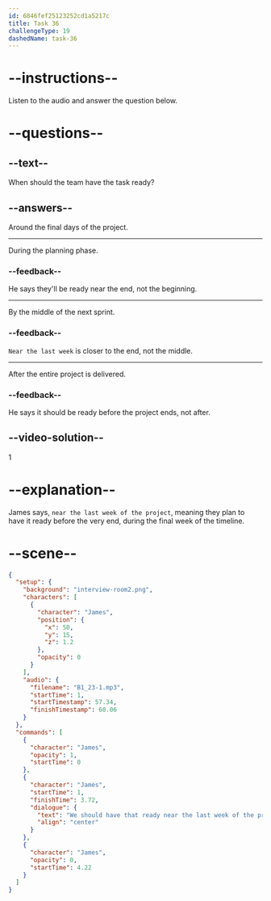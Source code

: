 ```yaml
---
id: 6846fef25123252cd1a5217c
title: Task 36
challengeType: 19
dashedName: task-36
---
```


<!-- (audio) James: We should have that ready near the last week of the project. -->

# --instructions--

Listen to the audio and answer the question below.

# --questions--

## --text--

When should the team have the task ready?

## --answers--

Around the final days of the project.

---

During the planning phase.

### --feedback--

He says they'll be ready near the end, not the beginning.

---

By the middle of the next sprint.

### --feedback--

`Near the last week` is closer to the end, not the middle.

---

After the entire project is delivered.

### --feedback--

He says it should be ready before the project ends, not after.

## --video-solution--

1

# --explanation--

James says, `near the last week of the project`, meaning they plan to have it ready before the very end, during the final week of the timeline.

# --scene--

```json
{
  "setup": {
    "background": "interview-room2.png",
    "characters": [
      {
        "character": "James",
        "position": {
          "x": 50,
          "y": 15,
          "z": 1.2
        },
        "opacity": 0
      }
    ],
    "audio": {
      "filename": "B1_23-1.mp3",
      "startTime": 1,
      "startTimestamp": 57.34,
      "finishTimestamp": 60.06
    }
  },
  "commands": [
    {
      "character": "James",
      "opacity": 1,
      "startTime": 0
    },
    {
      "character": "James",
      "startTime": 1,
      "finishTime": 3.72,
      "dialogue": {
        "text": "We should have that ready near the last week of the project.",
        "align": "center"
      }
    },
    {
      "character": "James",
      "opacity": 0,
      "startTime": 4.22
    }
  ]
}
```

